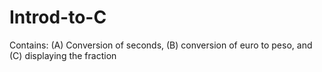 # Introd-to-C
Contains: (A) Conversion of seconds, (B) conversion of euro to peso, and (C) displaying the fraction
